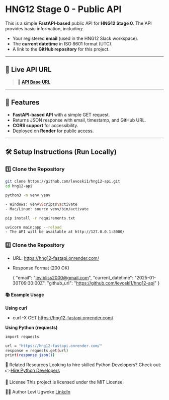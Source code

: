 # HNG12 Stage 0 - Public API

This is a simple **FastAPI-based** public API for **HNG12 Stage 0**. The API provides basic information, including:  

- Your registered **email** (used in the HNG12 Slack workspace).  
- The **current datetime** in ISO 8601 format (UTC).  
- A link to the **GitHub repository** for this project.  

---

## 🚀 Live API URL

> **🔗 [API Base URL](https://hng12-fastapi.onrender.com)**  

---

## 📌 Features
- **FastAPI-based API** with a simple GET request.  
- Returns JSON response with email, timestamp, and GitHub URL.  
- **CORS support** for accessibility.  
- Deployed on **Render** for public access.  

---

## 🛠️ Setup Instructions (Run Locally)

### **1️⃣ Clone the Repository**

```bash
git clone https://github.com/levoski1/hng12-api.git
cd hng12-api

python3 -m venv venv

- Windows: venv\Scripts\activate
- Mac/Linux: source venv/bin/activate

pip install -r requirements.txt

uvicorn main:app --reload
- The API will be available at http://127.0.0.1:8000/

```

### **2️⃣ Clone the Repository**
- URL: https://hng12-fastapi.onrender.com/

- Response Format (200 OK)

    {
    "email": "levibliss2000@gmail.com",
    "current_datetime": "2025-01-30T09:30:00Z",
    "github_url": "https://github.com/levoski1/hng12-api"
    }


#### 📚 Example Usage
**Using curl**

- curl -X GET https://hng12-fastapi.onrender.com/

**Using Python (requests)**

```bash
import requests

url = "https://hng12-fastapi.onrender.com/"
response = requests.get(url)
print(response.json())

```

🔗 Related Resources
Looking to hire skilled Python Developers? Check out:
👉[Hire Python Developers](https://hng.tech/hire/python-developers)

📜 License
This project is licensed under the MIT License.

👨‍💻 Author
Levi Ugwoke
[Linkdln](https:www.linkedin.com/in/levi-soromto)